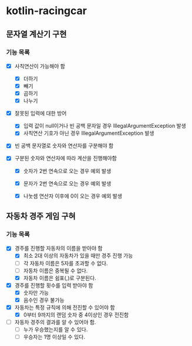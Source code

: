 # kotlin-racingcar

## 문자열 계산기 구현

### 기능 목록

- [x] 사칙연산이 가능해야 함
  - [x] 더하기
  - [x] 빼기
  - [x] 곱하기
  - [x] 나누기

- [x] 잘못된 입력에 대한 방어
  - [x] 입력 값이 null이거나 빈 공백 문자일 경우 IllegalArgumentException 발생 
  - [x] 사칙연산 기호가 아닌 경우 IllegalArgumentException 발생

- [x] 빈 공백 문자열로 숫자와 연산자를 구분해야 함

- [x] 구분된 숫자와 연산자에 따라 계산을 진행해야함
  - [x] 숫자가 2번 연속으로 오는 경우 예외 발생
  - [x] 문자가 2번 연속으로 오는 경우 예외 발생
  - [x] 나눗셈 연산자 이후에 0이 오는 경우 예외 발생


## 자동차 경주 게임 구혀 

### 기능 목록

- [x] 경주를 진행할 자동차의 이름을 받아야 함
  - [x] 최소 2대 이상의 자동차가 있을 때만 경주 진행 가능
  - [ ] 각 자동차 이름은 5자를 초과할 수 없다.
  - [ ] 자동차 이름은 중복될 수 없다.
  - [x] 자동차 이름은 쉼표(,)로 구분된다.
- [x] 경주를 진행할 횟수를 입력 받아야 함
  - [x] 숫자만 가능
  - [x] 음수인 경우 불가능
- [x] 자동차는 특정 규칙에 의해 전진할 수 있어야 함
  - [x] 0부터 9까지의 랜덤 숫자 중 4이상인 경우 전진함
- [ ] 자동차 경주의 결과를 알 수 있어야 함.
  - [ ] 누가 우승했는지를 알 수 있다.
  - [ ] 우승자는 1명 이상일 수 있다.